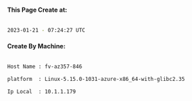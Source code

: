 
   
#### This Page Create at:

```bash

2023-01-21 - 07:24:27 UTC

```

#### Create By Machine:

```bash

Host Name : fv-az357-846

platform  : Linux-5.15.0-1031-azure-x86_64-with-glibc2.35

Ip Local  : 10.1.1.179

```

